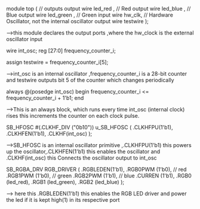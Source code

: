 module top (
  // outputs
  output wire led_red  , // Red
  output wire led_blue , // Blue
  output wire led_green , // Green
  input wire hw_clk,  // Hardware Oscillator, not the internal oscillator
  output wire testwire
);


-->this module declares the output ports ,where the hw_clock is the external oscillator input


wire int_osc;
reg [27:0] frequency_counter_i;

assign testwire = frequency_counter_i[5];

-->int_osc is an internal oscillator ,frequency_counter_i is a 28-bit counter and testwire outputs bit 5 of the counter which changes periodically

always @(posedge int_osc) begin
  frequency_counter_i <= frequency_counter_i + 1'b1;
end


-->This is an always block, which runs every time int_osc (internal clock) rises this increments the counter on each clock pulse.

SB_HFOSC #(.CLKHF_DIV ("0b10")) u_SB_HFOSC ( 
  .CLKHFPU(1'b1), 
  .CLKHFEN(1'b1), 
  .CLKHF(int_osc)
);


-->SB_HFOSC is an internal oscillator primitive ,.CLKHFPU(1'b1) this powers up the oscillator,.CLKHFEN(1'b1) this enables the oscillator and .CLKHF(int_osc) this Connects the oscillator output to int_osc


SB_RGBA_DRV RGB_DRIVER (
  .RGBLEDEN(1'b1),
  .RGB0PWM (1'b0), // red
  .RGB1PWM (1'b0), // green
  .RGB2PWM (1'b1), // blue
  .CURREN  (1'b1),
  .RGB0    (led_red), 
  .RGB1    (led_green),
  .RGB2    (led_blue)
);


--> here this .RGBLEDEN(1'b1) this enables the RGB LED driver and power the led if it is kept high(1) in its respective port



